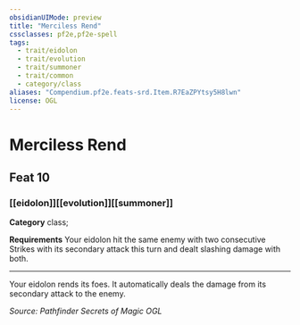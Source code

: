 ```yaml
---
obsidianUIMode: preview
title: "Merciless Rend"
cssclasses: pf2e,pf2e-spell
tags:
  - trait/eidolon
  - trait/evolution
  - trait/summoner
  - trait/common
  - category/class
aliases: "Compendium.pf2e.feats-srd.Item.R7EaZPYtsy5H8lwn"
license: OGL
---
```

# Merciless Rend
## Feat 10
### [[eidolon]][[evolution]][[summoner]]

**Category** class; 




**Requirements** Your eidolon hit the same enemy with two consecutive Strikes with its secondary attack this turn and dealt slashing damage with both.

* * *

Your eidolon rends its foes. It automatically deals the damage from its secondary attack to the enemy.

*Source: Pathfinder Secrets of Magic*
*OGL*
